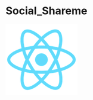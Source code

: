 # Social_Shareme
<img src="/shareme_frontend/public/logo192.png" alt="Alt text" title="Optional title">
